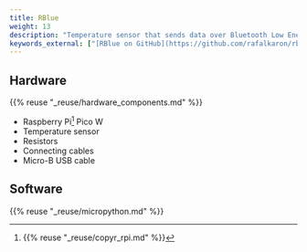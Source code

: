 ```yaml
---
title: RBlue
weight: 13
description: "Temperature sensor that sends data over Bluetooth Low Energy (BLE)."
keywords_external: ["[RBlue on GitHub](https://github.com/rafalkaron/rblue)"]
---
```


## Hardware

{{% reuse "_reuse/hardware_components.md" %}}

* Raspberry Pi[^1] Pico W
* Temperature sensor
* Resistors
* Connecting cables
* Micro-B USB cable

[^1]: {{% reuse "_reuse/copyr_rpi.md" %}}

## Software

{{% reuse "_reuse/micropython.md" %}}
